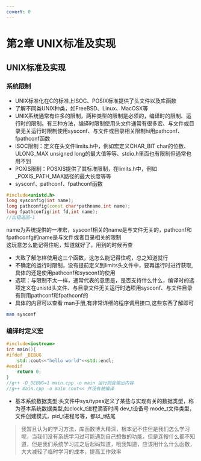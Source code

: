 ```yaml
---
coverY: 0
---
```


# 第2章 UNIX标准及实现

## UNIX标准及实现

### 系统限制

* UNIX标准化在C的标准上ISOC、POSIX标准提供了头文件以及库函数  
* 了解不同类UNIX种类，如FreeBSD、Linux、MacOSX等  
* UNIX系统通常有许多的限制，两种类型的限制是必须的，编译时的限制、运行时的限制。有三种方法，编译时限制使用头文件通常有很多宏、与文件或目录无关运行时限制使用sysconf、与文件或目录相关限制hi用pathconf、fpathconf函数  
* ISOC限制：定义在头文件limits.h中，例如宏定义CHAR_BIT char的位数、ULONG_MAX unsigned long的最大值等等、stdio.h里面也有限制但通常也用不到  
* POXIS限制：POSXIS提供了其标准限制，在limits.h中，例如_POXIS_PATH_MAX路径的最大长度等等  
* sysconf、pathconf、fpathconf函数  

```cpp
#include<unistd.h>
long sysconfig(int name);
long pathconfig(const char*pathname,int name);
long fpathconfig(int fd,int name);
//出错返回-1
```

name为系统提供的一堆宏，sysconf相关的name是与文件无关的，pathconf和fpathconfg的name是与文件或者目录相关的限制  
这玩意怎么能记得住呢，知道就好了，用到的时候再查  

* 大致了解怎样使用这三个函数，这怎么能记得住呢，总之知道就行  
* 不确定的运行时限制，没有提前定义到limits头文件中，要再运行时进行获取,具体的还是使用pathconf和sysconf的使用  
* 选项：与限制不太一样，通常代表的意思是，是否支持什么什么，编译时的选项定义在unistd头文件、与目录文件无关运行时选项用sysconf、与文件目录有则用pathconf和fpathconf的  
* 具体的内容可以查看 man手册,有非常详细的程序调用接口,这些东西了解即可  

```bash
man sysconf
```

### 编译时定义宏

```cpp
#include<iostream>
int main(){
#ifdef _DEBUG
    std::cout<<"hello world"<<std::endl;
#endif
    return 0;
}
//g++ -D_DEBUG=1 main.cpp -o main 运行则会输出内容
//g++ main.cpp -o main cout<< 并没有被编译
```

* 基本系统数据类型:头文件中sys/types定义了某些与实现有关的数据类型，称为基本系统数据类型,如clock_t进程滴答时间 dev_t设备号 mode_t文件类型，文件创建模式，pid_t进程号等，都以_t结尾  

> 我暂且认为的学习方法，库函数博大精深，根本记不住但是我们怎么学习呢，当我们没有系统学习过可能遇到自己想做的功能，但是连搜什么都不知道，但是我们系统学习过之后起码知道，哦我知道，应该用什么什么函数，大大减轻了临时学习的成本，提高工作效率  
